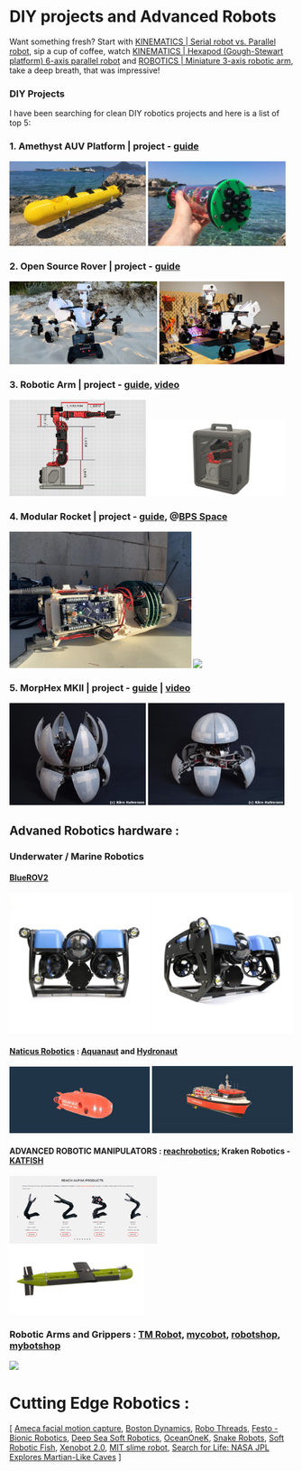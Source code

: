 # DIY projects and Advanced Robots

Want something fresh? Start with [KINEMATICS | Serial robot vs. Parallel robot](https://youtu.be/3fbmguBgVPA), sip a cup of coffee, watch [KINEMATICS | Hexapod (Gough-Stewart platform) 6-axis parallel robot](https://youtu.be/xiECumcaEx0) and [ROBOTICS | Miniature 3-axis robotic arm](https://youtu.be/yhdL4jz74WM), take a deep breath, that was impressive!

### DIY Projects
I have been searching for clean DIY robotics projects and here is a list of top 5:

### 1. Amethyst AUV Platform | project - [guide](https://beobachtung3d.com/projects/amethyst)

<img src="img/sub.jpg" width=48%><a> </a><img src="img/sub2.jpg" width=48.5%>

### 2. Open Source Rover | project - [guide](https://github.com/jakkra/Mars-Rover)
<img src="img/rover.webp" width=52%><a> </a><img src="img/rover2.jpg" width=44%>

### 3. Robotic Arm | project - [guide](https://github.com/peng-zhihui/Dummy-Robot), [video](https://youtu.be/F29vrvUwqS4)
<img src="img/dof.jpg" width=48%><a> </a><img src="img/dof2.png" width=48%>

### 4. Modular Rocket | project - [guide](https://bps.space/), @[BPS Space](https://www.youtube.com/@BPSspace)
<img src="img/ro.jpeg" width=64%><a> </a><img src="img/ro2.avif" width=32%>

### 5. MorpHex MKII | project - [guide](http://zentasrobots.com/robot-projects/morphex-mkii/) | [video](https://youtu.be/yn3FWb-vQQ4)
<img src="img/m1.jpg" width=48%><a> </a><img src="img/m2.jpg" width=48%>


## Advaned Robotics hardware :

### Underwater / Marine Robotics 

#### [BlueROV2](https://bluerobotics.com/store/rov/bluerov2/)

<img src="img/blue.jpg" width=49.5%><a> </a><img src="img/blue2.jpg" width=49.5%>

#### [Naticus Robotics](https://nauticusrobotics.com/) : [Aquanaut](https://nauticusrobotics.com/aquanaut/) and [Hydronaut](https://nauticusrobotics.com/hydronaut/)

<img src="img/aqua.gif" width=49.5%><a> </a><img src="img/hydro.gif" width=49.5%>

#### ADVANCED ROBOTIC MANIPULATORS : [reachrobotics](https://reachrobotics.com/); Kraken Robotics - [KATFISH](https://krakenrobotics.com/products/towed-vehicles/)

<img src="img/reachalpha.png" width=52%><a> </a><img src="img/cat.png" width=47.5%>

### Robotic Arms and Grippers : [TM Robot](https://www.tm-robot.com/en/#), [mycobot](https://shop.elephantrobotics.com/en-de/collections/mycobot), [robotshop](https://www.robotshop.com/collections/robotic-arms), [mybotshop](https://www.mybotshop.de/Robot-arms)


<img src="img/ar.avif" width=100%>

# Cutting Edge Robotics :

[ [Ameca facial motion capture](https://youtu.be/3OHILYjsW7c), [Boston Dynamics](https://youtu.be/fn3KWM1kuAw), [Robo Threads](https://youtu.be/INSyV4dgqu8), [Festo - Bionic Robotics](https://youtu.be/_qRGIRvr06w), [Deep Sea Soft Robotics](https://youtu.be/shr6sJy_29E), [OceanOneK](https://youtu.be/h2CLLBUpPZg), [Snake Robots](https://youtu.be/FWr-MvOOOYU), [Soft Robotic Fish](https://youtu.be/JPabeUxSfAw), [Xenobot 2.0](https://youtu.be/JPFRUZGqUFA), [MIT slime robot](https://youtu.be/VmV3m0QqNOY), [Search for Life: NASA JPL Explores Martian-Like Caves](https://youtu.be/qTW-dbZr4U8) ]